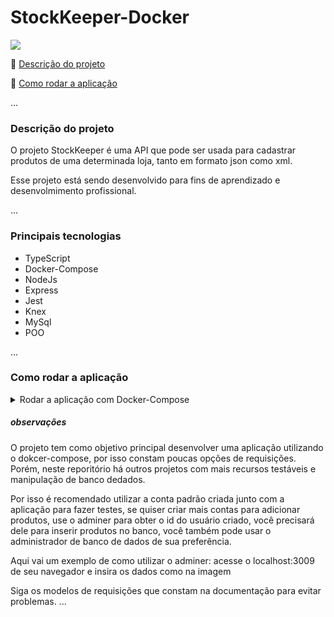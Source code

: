 # StockKeeper-Docker

> 
   <img src="http://img.shields.io/static/v1?label=STATUS&message=desenvolvendo&color=GREEN&style=for-the-badge"/>


:small_blue_diamond: [Descrição do projeto](#descrição-do-projeto)

:small_blue_diamond: [Como rodar a aplicação](#como-rodar-a-aplicação)

... 

### Descrição do projeto
<p>O projeto StockKeeper é uma API que pode ser usada para cadastrar produtos de uma determinada loja, tanto em formato json como xml.</p>
Esse projeto está sendo desenvolvido para fins de aprendizado e desenvolmimento profissional.

...

### Principais tecnologias

- TypeScript
- Docker-Compose
- NodeJs
- Express
- Jest
- Knex
- MySql
- POO

...
### Como rodar a aplicação

<details>
   <summary>Rodar a aplicação com Docker-Compose</summary>
   <p>
      Você precisa ter o <a href="https://docs.docker.com/engine/install/" target="_blank" >Docker</a> e o <a                                              href="https://docs.docker.com/compose/install/" target="_blank" >Docker-Compose</a> instalados em sua máquina.
   </p>
   <p>
      Copie o arquivo <a href="https://github.com/Programmer-Gabriel-Santos/Stock-Keeper-Docker/blob/master/docker-compose.yml" target="_blank">Docker-Compose.yml</a> para o diretório desejado, abra seu terminal e certifique-se de que está na mesma pasta que o arquivo. Use o comando 'docker-compose up', espere até que todos os containers estejam online.
   </p>
   <p>Serão criados três containers. O banco de dados Mysql rodando na porta 3007, o servidor rodando na porta 3008 e o gerenciador de banco de dados adminer na porta 3009. Certifique-se de que essas postas estão livres em seu host ou mude as portas definidas do docker-compose antes de criar os containers.</p>
   <p>Assim que o banco de dados estiver online, a aplicação criará as tabelas nescessárias e o usuário com permissão para inserir produtos no bando. A documentação de rotas e exemplos de requisições podem ser encontradas <a href="https://documenter.getpostman.com/view/21555755/2s93JqSkAT#intro">aqui</a>.</p>
</details>

##### observações

O projeto tem como objetivo principal desenvolver uma aplicação utilizando o dokcer-compose, por isso constam poucas opções de requisições. Porém, neste reporitório há outros projetos com mais recursos testáveis e manipulação de banco dedados.

Por isso é recomendado utilizar a conta padrão criada junto com a aplicação para fazer testes, se quiser criar mais contas para adicionar produtos, use o adminer para obter o id do usuário criado, você precisará dele para inserir produtos no banco, você também pode usar o administrador de banco de dados de sua preferência.

Aqui vai um exemplo de como utilizar o adminer: acesse o localhost:3009 de seu navegador e insira os dados como na imagem



Siga os modelos de requisições que constam na documentação para evitar problemas.
...
